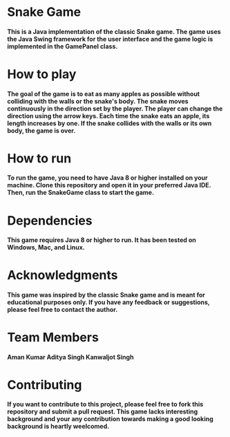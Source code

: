 <h1>Snake Game

<h4>This is a Java implementation of the classic Snake game. The game uses the Java Swing framework for the user interface and the game logic is implemented in the GamePanel class.

<h1>How to play
<h4>The goal of the game is to eat as many apples as possible without colliding with the walls or the snake's body. The snake moves continuously in the direction set by the player. The player can change the direction using the arrow keys. Each time the snake eats an apple, its length increases by one. If the snake collides with the walls or its own body, the game is over.

<h1>How to run
<h4>To run the game, you need to have Java 8 or higher installed on your machine. Clone this repository and open it in your preferred Java IDE. Then, run the SnakeGame class to start the game.

<h1>Dependencies
<h4>This game requires Java 8 or higher to run. It has been tested on Windows, Mac, and Linux.

<h1>Acknowledgments
<h4>This game was inspired by the classic Snake game and is meant for educational purposes only. If you have any feedback or suggestions, please feel free to contact the author.

<h1>Team Members
<h4>Aman Kumar
    Aditya Singh
    Kanwaljot Singh

<h1>Contributing
<h4>If you want to contribute to this project, please feel free to fork this repository and submit a pull request. This game lacks interesting background and your any contribution towards making a good looking background is heartly weelcomed.

